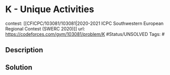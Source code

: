 # K - Unique Activities

contest: [[CFICPC/103081/103081|2020-2021 ICPC Southwestern European Regional Contest (SWERC 2020)]]
url: https://codeforces.com/gym/103081/problem/K
#Status/UNSOLVED
Tags: #

## Description

## Solution

